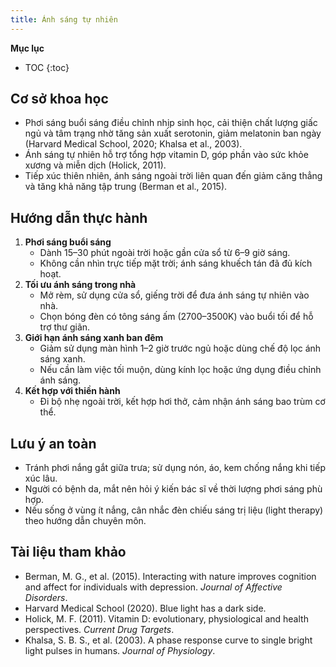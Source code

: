 ```yaml
---
title: Ánh sáng tự nhiên
---
```


**Mục lục**

- TOC
{:toc}

## Cơ sở khoa học

- Phơi sáng buổi sáng điều chỉnh nhịp sinh học, cải thiện chất lượng giấc ngủ và tâm trạng nhờ tăng sản xuất serotonin, giảm melatonin ban ngày (Harvard Medical School, 2020; Khalsa et al., 2003).
- Ánh sáng tự nhiên hỗ trợ tổng hợp vitamin D, góp phần vào sức khỏe xương và miễn dịch (Holick, 2011).
- Tiếp xúc thiên nhiên, ánh sáng ngoài trời liên quan đến giảm căng thẳng và tăng khả năng tập trung (Berman et al., 2015).

## Hướng dẫn thực hành

1. **Phơi sáng buổi sáng**
   - Dành 15–30 phút ngoài trời hoặc gần cửa sổ từ 6–9 giờ sáng.
   - Không cần nhìn trực tiếp mặt trời; ánh sáng khuếch tán đã đủ kích hoạt.
2. **Tối ưu ánh sáng trong nhà**
   - Mở rèm, sử dụng cửa sổ, giếng trời để đưa ánh sáng tự nhiên vào nhà.
   - Chọn bóng đèn có tông sáng ấm (2700–3500K) vào buổi tối để hỗ trợ thư giãn.
3. **Giới hạn ánh sáng xanh ban đêm**
   - Giảm sử dụng màn hình 1–2 giờ trước ngủ hoặc dùng chế độ lọc ánh sáng xanh.
   - Nếu cần làm việc tối muộn, dùng kính lọc hoặc ứng dụng điều chỉnh ánh sáng.
4. **Kết hợp với thiền hành**
   - Đi bộ nhẹ ngoài trời, kết hợp hơi thở, cảm nhận ánh sáng bao trùm cơ thể.

## Lưu ý an toàn

- Tránh phơi nắng gắt giữa trưa; sử dụng nón, áo, kem chống nắng khi tiếp xúc lâu.
- Người có bệnh da, mắt nên hỏi ý kiến bác sĩ về thời lượng phơi sáng phù hợp.
- Nếu sống ở vùng ít nắng, cân nhắc đèn chiếu sáng trị liệu (light therapy) theo hướng dẫn chuyên môn.

## Tài liệu tham khảo

- Berman, M. G., et al. (2015). Interacting with nature improves cognition and affect for individuals with depression. *Journal of Affective Disorders*.
- Harvard Medical School (2020). Blue light has a dark side.
- Holick, M. F. (2011). Vitamin D: evolutionary, physiological and health perspectives. *Current Drug Targets*.
- Khalsa, S. B. S., et al. (2003). A phase response curve to single bright light pulses in humans. *Journal of Physiology*.
